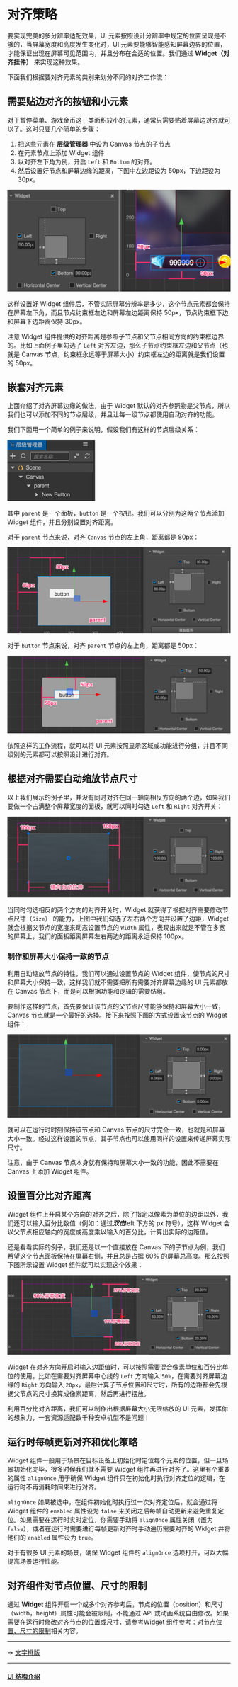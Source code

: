 # 对齐策略

要实现完美的多分辨率适配效果，UI 元素按照设计分辨率中规定的位置呈现是不够的，当屏幕宽度和高度发生变化时，UI 元素要能够智能感知屏幕边界的位置，才能保证出现在屏幕可见范围内，并且分布在合适的位置。我们通过 **Widget（对齐挂件）** 来实现这种效果。

下面我们根据要对齐元素的类别来划分不同的对齐工作流：

## 需要贴边对齐的按钮和小元素

对于暂停菜单、游戏金币这一类面积较小的元素，通常只需要贴着屏幕边对齐就可以了。这时只要几个简单的步骤：

1. 把这些元素在 **层级管理器** 中设为 Canvas 节点的子节点
2. 在元素节点上添加 Widget 组件
3. 以对齐左下角为例，开启 `Left` 和 `Bottom` 的对齐。
4. 然后设置好节点和屏幕边缘的距离，下图中左边距设为 50px，下边距设为 30px。

![align left bottom](widget-align/align-basic.png)

这样设置好 Widget 组件后，不管实际屏幕分辨率是多少，这个节点元素都会保持在屏幕左下角，而且节点约束框左边和屏幕左边距离保持 50px，节点约束框下边和屏幕下边距离保持 30px。

注意 Widget 组件提供的对齐距离是参照子节点和父节点相同方向的约束框边界的。比如上面例子里勾选了 `Left` 对齐左边，那么子节点约束框左边和父节点（也就是 Canvas 节点，约束框永远等于屏幕大小）约束框左边的距离就是我们设置的 50px。

## 嵌套对齐元素

上面介绍了对齐屏幕边缘的做法，由于 Widget 默认的对齐参照物是父节点，所以我们也可以添加不同的节点层级，并且让每一级节点都使用自动对齐的功能。

我们下面用一个简单的例子来说明，假设我们有这样的节点层级关系：

![nested nodes](widget-align/hierarchy.png)

其中 `parent` 是一个面板，`button` 是一个按钮。我们可以分别为这两个节点添加 Widget 组件，并且分别设置对齐距离。

对于 `parent` 节点来说，对齐 `Canvas` 节点的左上角，距离都是 80px：

![nested outer element](widget-align/nested-outer.png)

对于 `button` 节点来说，对齐 `parent` 节点的左上角，距离都是 50px：

![nested inner element](widget-align/nested-inner.png)

依照这样的工作流程，就可以将 UI 元素按照显示区域或功能进行分组，并且不同级别的元素都可以按照设计进行对齐。

## 根据对齐需要自动缩放节点尺寸

以上我们展示的例子里，并没有同时对齐在同一轴向相反方向的两个边，如果我们要做一个占满整个屏幕宽度的面板，就可以同时勾选 `Left` 和 `Right` 对齐开关：

![stretch](widget-align/stretch.png)

当同时勾选相反的两个方向的对齐开关时，Widget 就获得了根据对齐需要修改节点尺寸（`Size`） 的能力，上图中我们勾选了左右两个方向并设置了边距，Widget 就会根据父节点的宽度来动态设置节点的 `Width` 属性，表现出来就是不管在多宽的屏幕上，我们的面板距离屏幕左右两边的距离永远保持 100px。

### 制作和屏幕大小保持一致的节点

利用自动缩放节点的特性，我们可以通过设置节点的 Widget 组件，使节点的尺寸和屏幕大小保持一致，这样我们就不需要把所有需要对齐屏幕边缘的 UI 元素都放在 Canvas 节点下，而是可以根据功能和逻辑的需要结组。

要制作这样的节点，首先要保证该节点的父节点尺寸能够保持和屏幕大小一致，Canvas 节点就是一个最好的选择。接下来按照下图的方式设置该节点的 Widget 组件：

![full screen node](widget-align/full-screen.png)

就可以在运行时时刻保持该节点和 Canvas 节点的尺寸完全一致，也就是和屏幕大小一致。经过这样设置的节点，其子节点也可以使用同样的设置来传递屏幕实际尺寸。

注意，由于 Canvas 节点本身就有保持和屏幕大小一致的功能，因此不需要在 Canvas 上添加 Widget 组件。

## 设置百分比对齐距离

Widget 组件上开启某个方向的对齐之后，除了指定以像素为单位的边距以外，我们还可以输入百分比数值（例如：通过***双击***left 下方的 px 符号），这样 Widget 会以父节点相应轴向的宽度或高度乘以输入的百分比，计算出实际的边距值。

还是看看实际的例子，我们还是以一个直接放在 Canvas 下的子节点为例，我们希望这个节点面板保持在屏幕右侧，并且总是占据 60% 的屏幕总高度。那么按照下图所示设置 Widget 组件就可以实现这个效果：

![percentage](widget-align/percentage.png)

Widget 在对齐方向开启时输入边距值时，可以按照需要混合像素单位和百分比单位的使用。比如在需要对齐屏幕中心线的 `Left` 方向输入 `50%`，在需要对齐屏幕边缘的 `Right` 方向输入 `20px`，最后计算子节点位置和尺寸时，所有的边距都会先根据父节点的尺寸换算成像素距离，然后再进行摆放。

利用百分比对齐距离，我们可以制作出根据屏幕大小无限缩放的 UI 元素，发挥你的想象力，一套资源适配数千种安卓机型不是问题！

## 运行时每帧更新对齐和优化策略

Widget 组件一般用于场景在目标设备上初始化时定位每个元素的位置，但一旦场景初始化完毕，很多时候我们就不需要 Widget 组件再进行对齐了。这里有个重要的属性 `alignOnce` 用于确保 Widget 组件只在初始化时执行对齐定位的逻辑，在运行时不再消耗时间来进行对齐。

`alignOnce` 如果被选中，在组件初始化时执行过一次对齐定位后，就会通过将 Widget 组件的 `enabled` 属性设为 `false` 来关闭之后每帧自动更新来避免重复定位。如果需要在运行时实时定位，你需要手动将 `alignOnce` 属性关闭（置为 `false`），或者在运行时需要进行每帧更新对齐时手动遍历需要对齐的 Widget 并将他们的 `enabled` 属性设为 `true`。

对于有很多 UI 元素的场景，确保 Widget 组件的 `alignOnce` 选项打开，可以大幅提高场景运行性能。

## 对齐组件对节点位置、尺寸的限制

通过 **Widget** 组件开启一个或多个对齐参考后，节点的位置（position）和尺寸（width，height）属性可能会被限制，不能通过 API 或动画系统自由修改。如果需要在运行时修改对齐节点的位置或尺寸，请参考[Widget 组件参考：对节点位置、尺寸的限制](../editor/widget.md#--5)相关内容。

---

-> [文字排版](label-layout.md)

---

#### [UI 结构介绍](index.md)

